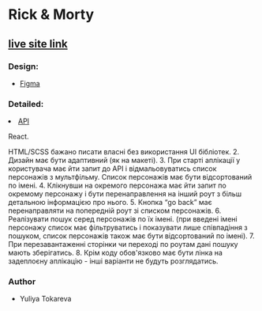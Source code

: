 <h1>Rick & Morty</h1>

<h2><a href="https://shop-filter-0803.netlify.app/" rel="nofollow">live site link</a></h2>

<h3>Design:</h3>

<ul>
<li><a href="https://www.figma.com/file/wsndIMMisT3mRUm59NtW6U/Rick-and-Morty-(web-responsive)-(Community)?node-id=0%3A1&t=ma3cf4BCrhHZYJ0K-0">Figma</a></li>

</ul>

<h3>Detailed:</h3>
<li><a href="https://rickandmortyapi.com/documentation/">API</a></li>
<p>React.</p>
<p>HTML/SCSS бажано писати власні без використання UI бібліотек.
2. Дизайн має бути адаптивний (як на макеті).
3. При старті аплікації у користувача має йти запит до API і відмальовуватись
список персонажів з мультфільму. Список персонажів має бути відсортований
по імені.
4. Клікнувши на окремого персонажа має йти запит по окремому персонажу і бути
перенаправлення на інший роут з більш детальною інформацією про нього.
5. Кнопка “go back” має перенаправляти на попередній роут зі списком персонажів.
6. Реалізувати пошук серед персонажів по їх імені. (при введені імені персонажу
список має фільтруватись і показувати лише співпадіння з пошуком, список
персонажів також має бути відсортований по імені).
7. При перезавантаженні сторінки чи переході по роутам дані пошуку мають
зберігатись.
8. Крім коду обов&#39;язково має бути лінка на задеплоєну аплікацію - інші
варіанти не будуть розглядатись.</p>
<h3>Author</h3>
<ul>
<li>Yuliya Tokareva</li>
</ul>
